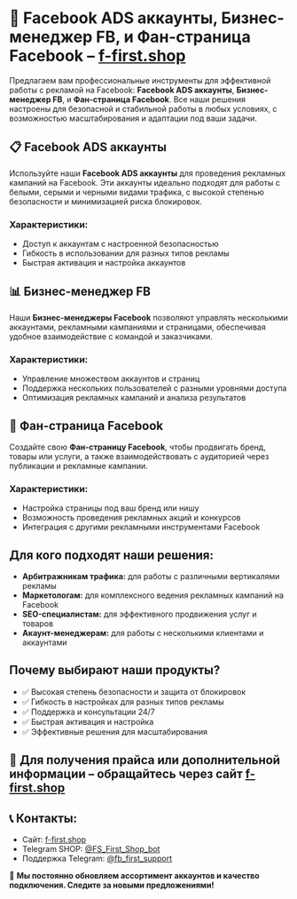 # 📡 Facebook ADS аккаунты, Бизнес-менеджер FB, и Фан-страница Facebook – [f-first.shop](https://f-first.shop/en)

Предлагаем вам профессиональные инструменты для эффективной работы с рекламой на Facebook: **Facebook ADS аккаунты**, **Бизнес-менеджер FB**, и **Фан-страница Facebook**. Все наши решения настроены для безопасной и стабильной работы в любых условиях, с возможностью масштабирования и адаптации под ваши задачи.

## 📋 Facebook ADS аккаунты
Используйте наши **Facebook ADS аккаунты** для проведения рекламных кампаний на Facebook. Эти аккаунты идеально подходят для работы с белыми, серыми и черными видами трафика, с высокой степенью безопасности и минимизацией риска блокировок.

### Характеристики:
- Доступ к аккаунтам с настроенной безопасностью
- Гибкость в использовании для разных типов рекламы
- Быстрая активация и настройка аккаунтов

## 📊 Бизнес-менеджер FB
Наши **Бизнес-менеджеры Facebook** позволяют управлять несколькими аккаунтами, рекламными кампаниями и страницами, обеспечивая удобное взаимодействие с командой и заказчиками.

### Характеристики:
- Управление множеством аккаунтов и страниц
- Поддержка нескольких пользователей с разными уровнями доступа
- Оптимизация рекламных кампаний и анализа результатов

## 💬 Фан-страница Facebook
Создайте свою **Фан-страницу Facebook**, чтобы продвигать бренд, товары или услуги, а также взаимодействовать с аудиторией через публикации и рекламные кампании.

### Характеристики:
- Настройка страницы под ваш бренд или нишу
- Возможность проведения рекламных акций и конкурсов
- Интеграция с другими рекламными инструментами Facebook

## Для кого подходят наши решения:
- **Арбитражникам трафика:** для работы с различными вертикалями рекламы
- **Маркетологам:** для комплексного ведения рекламных кампаний на Facebook
- **SEO-специалистам:** для эффективного продвижения услуг и товаров
- **Акаунт-менеджерам:** для работы с несколькими клиентами и аккаунтами

## Почему выбирают наши продукты?
- ✅ Высокая степень безопасности и защита от блокировок
- ✅ Гибкость в настройках для разных типов рекламы
- ✅ Поддержка и консультации 24/7
- ✅ Быстрая активация и настройка
- ✅ Эффективные решения для масштабирования

## 💬 Для получения прайса или дополнительной информации – обращайтесь через сайт [f-first.shop](https://f-first.shop/en)

## 📞 Контакты:
- Сайт: [f-first.shop](https://f-first.shop/en)
- Telegram SHOP: [@FS_First_Shop_bot](https://t.me/FS_First_Shop_bot)
- Поддержка Telegram: [@fb_first_support](https://t.me/fb_first_support)

🔔 **Мы постоянно обновляем ассортимент аккаунтов и качество подключения. Следите за новыми предложениями!**

